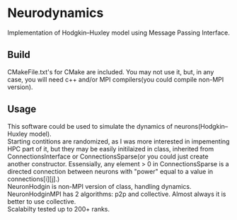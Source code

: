 # Neurodynamics
Implementation of Hodgkin–Huxley model using Message Passing Interface.
## Build
CMakeFile.txt's for CMake are included. You may not use it, but, in any case, you will need c++ and/or MPI compilers(you could compile non-MPI version).   
## Usage   
This software could be used to simulate the dynamics of neurons(Hodgkin–Huxley model).   
Starting contitions are randomized, as I was more interested in impementing HPC part of it, but they may be easily initilaized in class, inherited from ConnectionsInterface or ConnectionsSparse(or you could just create another constructor. Essensially, any element > 0 in ConnectionsSparse is a directed connection between neurons with "power" equal to a value in connections[i][j].)   
NeuronHodgin is non-MPI version of class, handling dynamics.   
NeuronHodginMPI has 2 algorithms: p2p and collective. Almost always it is better to use collective.   
Scalabilty tested up to 200+ ranks.   
